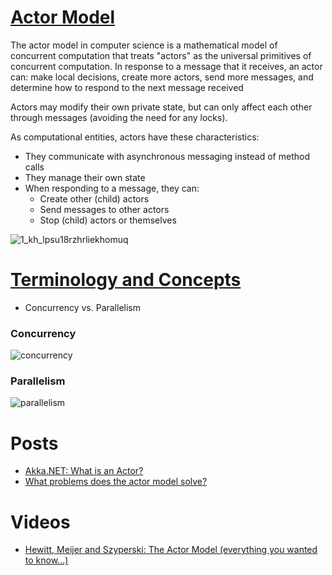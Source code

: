 # [Actor Model](https://en.wikipedia.org/wiki/Actor_model)

The actor model in computer science is a mathematical model of concurrent computation 
that treats "actors" as the universal primitives of concurrent computation. 
In response to a message that it receives, an actor can: make local decisions, create more actors, send more messages, and determine how to respond to the next message received

Actors may modify their own private state, but can only affect each other through messages (avoiding the need for any locks).

As computational entities, actors have these characteristics:

- They communicate with asynchronous messaging instead of method calls
- They manage their own state
- When responding to a message, they can:
  - Create other (child) actors
  - Send messages to other actors
  - Stop (child) actors or themselves
  
![1_kh_lpsu18rzhrliekhomuq](https://user-images.githubusercontent.com/8178412/36524009-bcb782ea-17bd-11e8-8856-d09708f33b02.png)

# [Terminology and Concepts](http://getakka.net/articles/concepts/terminology.html)

- Concurrency vs. Parallelism
### Concurrency
![concurrency](https://user-images.githubusercontent.com/8178412/36524619-077aa3f0-17c0-11e8-9f89-9297eb75dc6d.png)
### Parallelism
![parallelism](https://user-images.githubusercontent.com/8178412/36524620-07993e46-17c0-11e8-9002-d65da3e7a1fb.png)


# Posts
- [Akka.NET: What is an Actor?](https://github.com/petabridge/akka-bootcamp)
- [What problems does the actor model solve?](http://getakka.net/articles/intro/what-are-actors.html)

# Videos
- [Hewitt, Meijer and Szyperski: The Actor Model (everything you wanted to know...)](https://www.youtube.com/watch?v=7erJ1DV_Tlo)
